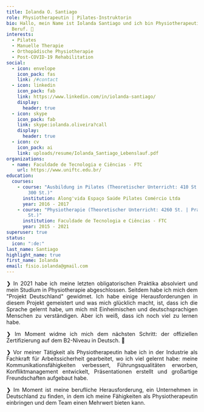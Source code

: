 ```yaml
---
title: Iolanda O. Santiago
role: Physiotherapeutin | Pilates-Instruktorin
bio: Hallo, mein Name ist Iolanda Santiago und ich bin Physiotherapeutin von
  Beruf. 👋
interests:
  - Pilates
  - Manuelle Therapie
  - Orthopädische Physiotherapie
  - Post-COVID-19 Rehabilitation
social:
  - icon: envelope
    icon_pack: fas
    link: /#contact
  - icon: linkedin
    icon_pack: fab
    link: https://www.linkedin.com/in/iolanda-santiago/
    display:
      header: true
  - icon: skype
    icon_pack: fab
    link: skype:iolanda.oliveira?call
    display:
      header: true
  - icon: cv
    icon_pack: ai
    link: uploads/resume/Iolanda_Santiago_Lebenslauf.pdf
organizations:
  - name: Faculdade de Tecnologia e Ciências - FTC
    url: https://www.uniftc.edu.br/
education:
  courses:
    - course: "Ausbildung in Pilates (Theoretischer Unterricht: 410 St. | Praktischer:
        300 St.)"
      institution: Along'vida Espaço Saúde Pilates Comércio Ltda
      year: 2016 - 2017
    - course: "Physiotherapie (Theoretischer Unterricht: 4260 St. | Praktischer: 1620
        St.)"
      institution: Faculdade de Tecnologia e Ciências - FTC
      year: 2015 - 2021
superuser: true
status:
  icon: ":de:"
last_name: Santiago
highlight_name: true
first_name: Iolanda
email: fisio.iolanda@gmail.com
---
```

<div style="text-align: justify">
❯ In 2021 habe ich meine letzten obligatorischen Praktika absolviert und mein Studium in Physiotherapie abgeschlossen. Seitdem habe ich mich dem "Projekt Deutschland" gewidmet. Ich habe einige Herausforderungen in diesem Projekt gemeistert und was mich glücklich macht, ist, dass ich die Sprache gelernt habe, um mich mit Einheimischen und deutschsprachigen Menschen zu verständigen. Aber ich weiß, dass ich noch viel zu lernen habe.

❯ Im Moment widme ich mich dem nächsten Schritt: der offiziellen Zertifizierung auf dem B2-Niveau in Deutsch. 🚀

❯ Vor meiner Tätigkeit als Physiotherapeutin habe ich in der Industrie als Fachkraft für Arbeitssicherheit gearbeitet, wo ich viel gelernt habe: meine Kommunikationsfähigkeiten verbessert, Führungsqualitäten erworben, Konfliktmanagement entwickelt, Präsentationen erstellt und großartige Freundschaften aufgebaut habe.

❯ Im Moment ist meine berufliche Herausforderung, ein Unternehmen in Deutschland zu finden, in dem ich meine Fähigkeiten als Physiotherapeutin einbringen und dem Team einen Mehrwert bieten kann.

</div>